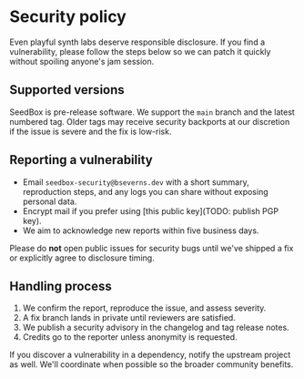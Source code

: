 # Security policy

Even playful synth labs deserve responsible disclosure. If you find a
vulnerability, please follow the steps below so we can patch it quickly without
spoiling anyone's jam session.

## Supported versions

SeedBox is pre-release software. We support the `main` branch and the latest
numbered tag. Older tags may receive security backports at our discretion if the
issue is severe and the fix is low-risk.

## Reporting a vulnerability

- Email `seedbox-security@bseverns.dev` with a short summary, reproduction steps,
  and any logs you can share without exposing personal data.
- Encrypt mail if you prefer using [this public key](TODO: publish PGP key).
- We aim to acknowledge new reports within five business days.

Please do **not** open public issues for security bugs until we've shipped a
fix or explicitly agree to disclosure timing.

## Handling process

1. We confirm the report, reproduce the issue, and assess severity.
2. A fix branch lands in private until reviewers are satisfied.
3. We publish a security advisory in the changelog and tag release notes.
4. Credits go to the reporter unless anonymity is requested.

If you discover a vulnerability in a dependency, notify the upstream project as
well. We'll coordinate when possible so the broader community benefits.
